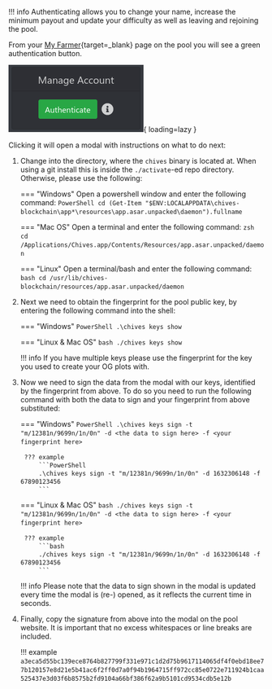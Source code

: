 !!! info
    Authenticating allows you to change your name, increase the minimum payout and update your difficulty as well as leaving and rejoining the pool.

From your [My Farmer](https://chives-og.foxypool.io/my-farmer){target=_blank} page on the pool you will see a green authentication button.

![og-authentication-button](../../../../assets/img/getting-started/auth-og-account-button.png){ loading=lazy }

Clicking it will open a modal with instructions on what to do next:

1. Change into the directory, where the `chives` binary is located at. When using a git install this is inside the `./activate`-ed repo directory. Otherwise, please use the following:

    === "Windows"
        Open a powershell window and enter the following command:
        ```PowerShell
        cd (Get-Item "$ENV:LOCALAPPDATA\chives-blockchain\app*\resources\app.asar.unpacked\daemon").fullname
        ```

    === "Mac OS"
        Open a terminal and enter the following command:
        ```zsh
        cd /Applications/Chives.app/Contents/Resources/app.asar.unpacked/daemon
        ```

    === "Linux"
        Open a terminal/bash and enter the following command:
        ```bash
        cd /usr/lib/chives-blockchain/resources/app.asar.unpacked/daemon
        ```

2. Next we need to obtain the fingerprint for the pool public key, by entering the following command into the shell:

    === "Windows"
        ```PowerShell
        .\chives keys show
        ```

    === "Linux & Mac OS"
        ```bash
        ./chives keys show
        ```

    !!! info
        If you have multiple keys please use the fingerprint for the key you used to create your OG plots with.

3. Now we need to sign the data from the modal with our keys, identified by the fingerprint from above. To do so you need to run the following command with both the data to sign and your fingerprint from above substituted:

    === "Windows"
        ```PowerShell
        .\chives keys sign -t "m/12381n/9699n/1n/0n" -d <the data to sign here> -f <your fingerprint here>
        ```

        ??? example
            ```PowerShell
            .\chives keys sign -t "m/12381n/9699n/1n/0n" -d 1632306148 -f 67890123456
            ```

    === "Linux & Mac OS"
        ```bash
        ./chives keys sign -t "m/12381n/9699n/1n/0n" -d <the data to sign here> -f <your fingerprint here>
        ```

        ??? example
            ```bash
            ./chives keys sign -t "m/12381n/9699n/1n/0n" -d 1632306148 -f 67890123456
            ```

    !!! info
        Please note that the data to sign shown in the modal is updated every time the modal is (re-) opened, as it reflects the current time in seconds.

4. Finally, copy the signature from above into the modal on the pool website. It is important that no excess whitespaces or line breaks are included.

    !!! example
        ```
        a3eca5d55bc139ece8764b827799f331e971c1d2d75b9617114065df4f0ebd18ee77b120157e8d21e5b41ac6f2ff0d7a0f94b1964715ff972cc85e0722e711924b1caa525437e3d03f6b8575b2fd9104a66bf386f62a9b5101cd9534cdb5e12b
        ```
